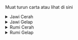 Muat turun carta atau lihat di sini

<details>
  <summary>Jawi Cerah</summary>
<p style="text-align: center; margin: 10px;">
    <img src="carta/Jawi-cerah.webp" width="auto" alt="Carta Jawi-Cerah"></img>
</p>
</details>

<details>
  <summary>Jawi Gelap</summary>
<p style="text-align: center; margin: 10px;">
    <img src="carta/Jawi-gelap.webp" width="auto" alt="Carta Jawi-Gelap"></img>
</p>
</details>

<details>
  <summary>Rumi Cerah</summary>
<p style="text-align: center; margin: 10px;">
    <img src="carta/Rumi-cerah.webp" width="auto" alt="Carta Rumi-Cerah"></img>
</p>
</details>

<details>
  <summary>Rumi Gelap</summary>
<p style="text-align: center; margin: 10px;">
    <img src="carta/Rumi-cerah.webp" width="auto" alt="Carta Rumi-Gelap"></img>
</p>
</details>
